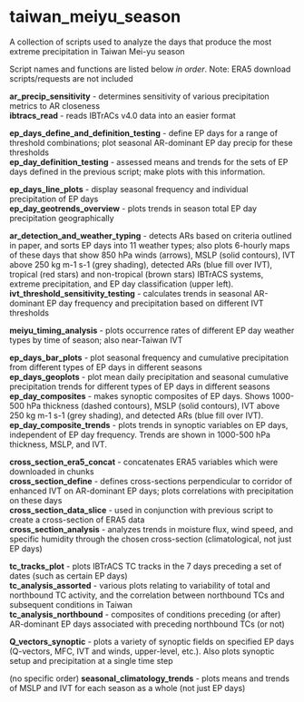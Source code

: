 # taiwan_meiyu_season
A collection of scripts used to analyze the days that produce the most extreme precipitation in Taiwan Mei-yu season

Script names and functions are listed below *in order*.  Note: ERA5 download scripts/requests are not included

**ar_precip_sensitivity** - determines sensitivity of various precipitation metrics to AR closeness  
**ibtracs_read** - reads IBTrACs v4.0 data into an easier format  

**ep_days_define_and_definition_testing** - define EP days for a range of threshold combinations; plot seasonal AR-dominant EP day precip for these thresholds  
**ep_day_definition_testing** - assessed means and trends for the sets of EP days defined in the previous script; make plots with this information.   

**ep_days_line_plots** - display seasonal frequency and individual precipitation of EP days  
**ep_day_geotrends_overview** - plots trends in season total EP day precipitation geographically  

**ar_detection_and_weather_typing** - detects ARs based on criteria outlined in paper, and sorts EP days into 11 weather types; also plots 6-hourly maps of these days that show 850 hPa winds (arrows), MSLP (solid contours), IVT above 250 kg m-1 s-1 (grey shading), detected ARs (blue fill over IVT), tropical (red stars) and non-tropical (brown stars) IBTrACS systems, extreme precipitation, and EP day classification (upper left).  
**ivt_threshold_sensitivity_testing** - calculates trends in seasonal AR-dominant EP day frequency and precipitation based on different IVT thresholds  

**meiyu_timing_analysis** - plots occurrence rates of different EP day weather types by time of season; also near-Taiwan IVT  

**ep_days_bar_plots** - plot seasonal frequency and cumulative precipitation from different types of EP days in different seasons  
**ep_days_geoplots** - plot mean daily precipitation and seasonal cumulative precipitation trends for different types of EP days in different seasons  
**ep_day_composites** - makes synoptic composites of EP days.  Shows 1000-500 hPa thickness (dashed contours), MSLP (solid contours), IVT above 250 kg m-1 s-1 (grey shading), and detected ARs (blue fill over IVT).  
**ep_day_composite_trends** - plots trends in synoptic variables on EP days, independent of EP day frequency.  Trends are shown in 1000-500 hPa thickness, MSLP, and IVT.  

**cross_section_era5_concat** - concatenates ERA5 variables which were downloaded in chunks  
**cross_section_define** - defines cross-sections perpendicular to corridor of enhanced IVT on AR-dominant EP days; plots correlations with precipitation on these days  
**cross_section_data_slice** - used in conjunction with previous script to create a cross-section of ERA5 data  
**cross_section_analysis** - analyzes trends in moisture flux, wind speed, and specific humidity through the chosen cross-section (climatological, not just EP days)  

**tc_tracks_plot** - plots IBTrACS TC tracks in the 7 days preceding a set of dates (such as certain EP days)  
**tc_analysis_assorted** - various plots relating to variability of total and northbound TC activity, and the correlation between northbound TCs and subsequent conditions in Taiwan  
**tc_analysis_northbound** - composites of conditions preceding (or after) AR-dominant EP days associated with preceding northbound TCs (or not)  

**Q_vectors_synoptic** - plots a variety of synoptic fields on specified EP days (Q-vectors, MFC, IVT and winds, upper-level, etc.).  Also plots synoptic setup and precipitation at a single time step  


(no specific order) **seasonal_climatology_trends** - plots means and trends of MSLP and IVT for each season as a whole (not just EP days)  
